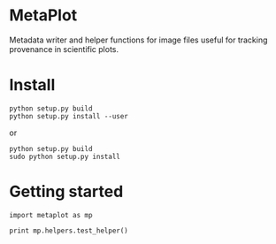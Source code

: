 # MetaPlot

Metadata writer and helper functions for image files useful for tracking provenance in scientific plots.


# Install

```
python setup.py build
python setup.py install --user
```

or

```
python setup.py build
sudo python setup.py install
```

# Getting started

```
import metaplot as mp

print mp.helpers.test_helper()
```
